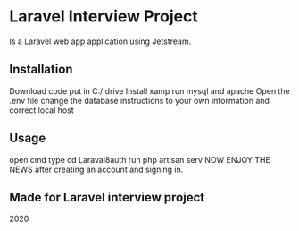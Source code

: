 # Laravel Interview Project  
Is a Laravel web app application using Jetstream.

## Installation
Download code put in C:/ drive
Install xamp
run mysql and apache
Open the .env file
change the database instructions to your own information and correct local host

## Usage
open cmd
type cd Laraval8auth
run php artisan serv
NOW ENJOY THE NEWS after creating an account and signing in.

## Made for Laravel interview project
2020

